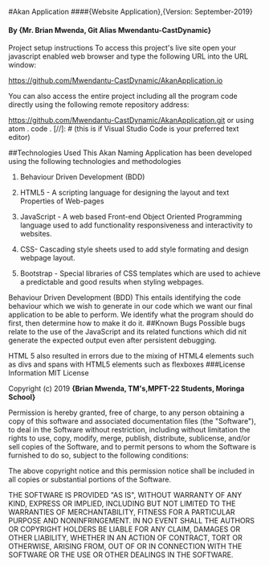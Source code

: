 #Akan Application
####{Website Application},{Version: September-2019}
#### By **{Mr. Brian Mwenda, Git Alias Mwendantu-CastDynamic}**


Project setup instructions
To access this project's live site open your javascript enabled web browser and type the following URL into the URL window:

https://github.com/Mwendantu-CastDynamic/AkanApplication.io

You can also access the entire project including all the program code directly using the following remote repository address:

https://github.com/Mwendantu-CastDynamic/AkanApplication.git
or using 
atom .
code . [//]: # (this is if Visual Studio Code is your preferred text editor)

##Technologies Used
This Akan Naming Application has been developed using the following technologies and methodologies
1. Behaviour Driven Development (BDD)

2. HTML5 - A scripting language for designing the layout and text Properties of Web-pages
3. JavaScript - A web based Front-end Object Oriented Programming language used to add functionality responsiveness and interactivity to websites.
4. CSS- Cascading style sheets used to add style formating and design webpage layout.
5. Bootstrap - Special libraries of CSS templates which are used to achieve a predictable and good results when styling webpages.

Behaviour Driven Development (BDD)
This entails identifying the code behaviour which we wish to generate in our code which we want our final application to be able to perform. 
We identify what the program should do first, then determine how to make it do it.
##Known Bugs
Possible bugs relate to the use of the JavaScript and its related functions which did nit generate the expected output even after persistent debugging.

HTML 5 also resulted in errors due to the mixing of HTML4 elements such as divs and spans with HTML5 elements such as flexboxes
###License Information
MIT License

Copyright (c) 2019 **{Brian Mwenda, TM's,MPFT-22 Students,  Moringa School}**

Permission is hereby granted, free of charge, to any person obtaining a copy of this software and associated documentation files (the "Software"), to deal in the Software without restriction, including without limitation the rights to use, copy, modify, merge, publish, distribute, sublicense, and/or sell copies of the Software, and to permit persons to whom the Software is furnished to do so, subject to the following conditions:

The above copyright notice and this permission notice shall be included in all copies or substantial portions of the Software.

THE SOFTWARE IS PROVIDED "AS IS", WITHOUT WARRANTY OF ANY KIND, EXPRESS OR IMPLIED, INCLUDING BUT NOT LIMITED TO THE WARRANTIES OF MERCHANTABILITY, FITNESS FOR A PARTICULAR PURPOSE AND NONINFRINGEMENT. IN NO EVENT SHALL THE AUTHORS OR COPYRIGHT HOLDERS BE LIABLE FOR ANY CLAIM, DAMAGES OR OTHER LIABILITY, WHETHER IN AN ACTION OF CONTRACT, TORT OR OTHERWISE, ARISING FROM, OUT OF OR IN CONNECTION WITH THE SOFTWARE OR THE USE OR OTHER DEALINGS IN THE SOFTWARE.